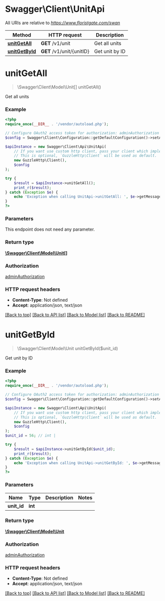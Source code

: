 # Swagger\Client\UnitApi

All URIs are relative to *https://www.floristgate.com/swan*

Method | HTTP request | Description
------------- | ------------- | -------------
[**unitGetAll**](UnitApi.md#unitGetAll) | **GET** /v1/unit | Get all units
[**unitGetById**](UnitApi.md#unitGetById) | **GET** /v1/unit/{unitID} | Get unit by ID


# **unitGetAll**
> \Swagger\Client\Model\Unit[] unitGetAll()

Get all units

### Example
```php
<?php
require_once(__DIR__ . '/vendor/autoload.php');

// Configure OAuth2 access token for authorization: adminAuthorization
$config = Swagger\Client\Configuration::getDefaultConfiguration()->setAccessToken('YOUR_ACCESS_TOKEN');

$apiInstance = new Swagger\Client\Api\UnitApi(
    // If you want use custom http client, pass your client which implements `GuzzleHttp\ClientInterface`.
    // This is optional, `GuzzleHttp\Client` will be used as default.
    new GuzzleHttp\Client(),
    $config
);

try {
    $result = $apiInstance->unitGetAll();
    print_r($result);
} catch (Exception $e) {
    echo 'Exception when calling UnitApi->unitGetAll: ', $e->getMessage(), PHP_EOL;
}
?>
```

### Parameters
This endpoint does not need any parameter.

### Return type

[**\Swagger\Client\Model\Unit[]**](../Model/Unit.md)

### Authorization

[adminAuthorization](../../README.md#adminAuthorization)

### HTTP request headers

 - **Content-Type**: Not defined
 - **Accept**: application/json, text/json

[[Back to top]](#) [[Back to API list]](../../README.md#documentation-for-api-endpoints) [[Back to Model list]](../../README.md#documentation-for-models) [[Back to README]](../../README.md)

# **unitGetById**
> \Swagger\Client\Model\Unit unitGetById($unit_id)

Get unit by ID

### Example
```php
<?php
require_once(__DIR__ . '/vendor/autoload.php');

// Configure OAuth2 access token for authorization: adminAuthorization
$config = Swagger\Client\Configuration::getDefaultConfiguration()->setAccessToken('YOUR_ACCESS_TOKEN');

$apiInstance = new Swagger\Client\Api\UnitApi(
    // If you want use custom http client, pass your client which implements `GuzzleHttp\ClientInterface`.
    // This is optional, `GuzzleHttp\Client` will be used as default.
    new GuzzleHttp\Client(),
    $config
);
$unit_id = 56; // int | 

try {
    $result = $apiInstance->unitGetById($unit_id);
    print_r($result);
} catch (Exception $e) {
    echo 'Exception when calling UnitApi->unitGetById: ', $e->getMessage(), PHP_EOL;
}
?>
```

### Parameters

Name | Type | Description  | Notes
------------- | ------------- | ------------- | -------------
 **unit_id** | **int**|  |

### Return type

[**\Swagger\Client\Model\Unit**](../Model/Unit.md)

### Authorization

[adminAuthorization](../../README.md#adminAuthorization)

### HTTP request headers

 - **Content-Type**: Not defined
 - **Accept**: application/json, text/json

[[Back to top]](#) [[Back to API list]](../../README.md#documentation-for-api-endpoints) [[Back to Model list]](../../README.md#documentation-for-models) [[Back to README]](../../README.md)


